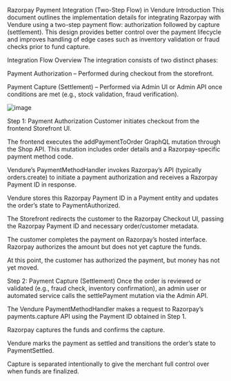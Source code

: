 
Razorpay Payment Integration (Two-Step Flow) in Vendure
Introduction
This document outlines the implementation details for integrating Razorpay with Vendure using a two-step payment flow: authorization followed by capture (settlement). This design provides better control over the payment lifecycle and improves handling of edge cases such as inventory validation or fraud checks prior to fund capture.


Integration Flow Overview
The integration consists of two distinct phases:

Payment Authorization – Performed during checkout from the storefront.

Payment Capture (Settlement) – Performed via Admin UI or Admin API once conditions are met (e.g., stock validation, fraud verification).

![image](https://github.com/user-attachments/assets/4f8a0781-f892-48fd-ab98-d4ab2f4ef244)

Step 1: Payment Authorization
Customer initiates checkout from the frontend Storefront UI.

The frontend executes the addPaymentToOrder GraphQL mutation through the Shop API. This mutation includes order details and a Razorpay-specific payment method code.

Vendure’s PaymentMethodHandler invokes Razorpay’s API (typically orders.create) to initiate a payment authorization and receives a Razorpay Payment ID in response.

Vendure stores this Razorpay Payment ID in a Payment entity and updates the order’s state to PaymentAuthorized.

The Storefront redirects the customer to the Razorpay Checkout UI, passing the Razorpay Payment ID and necessary order/customer metadata.

The customer completes the payment on Razorpay’s hosted interface. Razorpay authorizes the amount but does not yet capture the funds.

At this point, the customer has authorized the payment, but money has not yet moved.

Step 2: Payment Capture (Settlement)
Once the order is reviewed or validated (e.g., fraud check, inventory confirmation), an admin user or automated service calls the settlePayment mutation via the Admin API.

The Vendure PaymentMethodHandler makes a request to Razorpay’s payments.capture API using the Payment ID obtained in Step 1.

Razorpay captures the funds and confirms the capture.

Vendure marks the payment as settled and transitions the order’s state to PaymentSettled.

Capture is separated intentionally to give the merchant full control over when funds are finalized.

